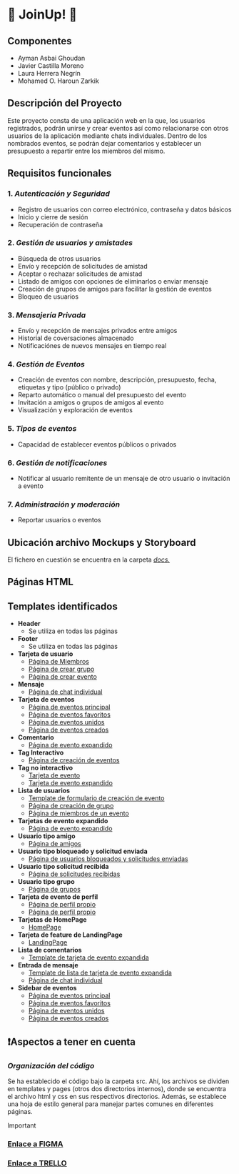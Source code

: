 # 🌟 JoinUp! 🌟

## Componentes
- Ayman Asbai Ghoudan
- Javier Castilla Moreno
- Laura Herrera Negrín
- Mohamed O. Haroun Zarkik  

## Descripción del Proyecto
Este proyecto consta de una aplicación web en la que, los usuarios registrados, podrán unirse y crear eventos así como relacionarse con otros usuarios de la aplicación mediante chats individuales. Dentro de los nombrados eventos, se podrán dejar comentarios y establecer un presupuesto a repartir entre los miembros del mismo.  

## Requisitos funcionales
### 1.  *Autenticación y Seguridad*
 - Registro de usuarios con correo electrónico, contraseña y datos básicos
 - Inicio y cierre de sesión
 - Recuperación de contraseña
### 2.  *Gestión de usuarios y amistades*
 - Búsqueda de otros usuarios
 - Envío y recepción de solicitudes de amistad
 - Aceptar o rechazar solicitudes de amistad
 - Listado de amigos con opciones de eliminarlos o enviar mensaje
 - Creación de grupos de amigos para facilitar la gestión de eventos
 - Bloqueo de usuarios
### 3.  *Mensajería Privada*
 - Envío y recepción de mensajes privados entre amigos
 - Historial de coversaciones almacenado
 - Notificaciónes de nuevos mensajes en tiempo real
### 4.  *Gestión de Eventos*
 - Creación de eventos con nombre, descripción, presupuesto, fecha, etiquetas y tipo (público o privado)
 - Reparto automático o manual del presupuesto del evento
 - Invitación a amigos o grupos de amigos al evento
 - Visualización y exploración de eventos
### 5.  *Tipos de eventos*
  - Capacidad de establecer eventos públicos o privados
### 6.  *Gestión de notificaciones*
 - Notificar al usuario remitente de un mensaje de otro usuario o invitación a evento
### 7.  *Administración y moderación*
 - Reportar usuarios o eventos  

## Ubicación archivo Mockups y Storyboard
El fichero en cuestión se encuentra en la carpeta [*docs.*](docs/)  

## Páginas HTML


## Templates identificados
  - **Header**
    - Se utiliza en todas las páginas
  - **Footer**
    - Se utiliza en todas las páginas
  - **Tarjeta de usuario**
    - [Página de Miembros](src/pages/html/event_members.html)
    - [Página de crear grupo](src/pages/html/group_creation.html)
    - [Página de crear evento](src/pages/html/create_event_page.html)
  - **Mensaje**
    - [Página de chat individual](src/pages/html/chat.html)
  - **Tarjeta de eventos**
    - [Página de eventos principal](src/pages/html/events.html)
    - [Página de eventos favoritos](src/pages/html/favorite_events.html)
    - [Página de eventos unidos](src/pages/html/joined_events.html)
    - [Página de eventos creados](src/pages/html/owned_events.html)
  - **Comentario**
    - [Página de evento expandido](src/templates/html/comment.html)
  - **Tag Interactivo**
    - [Página de creación de eventos](src/pages/html/create_event_page.html)
  - **Tag no interactivo**
    - [Tarjeta de evento](src/templates/html/reduced_card.html)
    - [Tarjeta de evento expandido](src/templates/html/expand_card.html)
  - **Lista de usuarios**
    - [Template de formulario de creación de evento](src/templates/html/create_event_form.html)
    - [Página de creación de grupo](src/pages/html/group_creation.html)
    - [Página de miembros de un evento](src/pages/html/event_members.html)
  - **Tarjetas de evento expandido**
    - [Página de evento expandido](src/pages/html/expanded_event_page.html)
  - **Usuario tipo amigo**
    - [Página de amigos](src/pages/html/social_friends.html)
  - **Usuario tipo bloqueado y solicitud enviada**
    - [Página de usuarios bloqueados y solicitudes enviadas](src/pages/html/social_block_and_sent_requests.html)
  - **Usuario tipo solicitud recibida**
    - [Página de solicitudes recibidas](src/pages/html/social_received_requests.html)
  - **Usuario tipo grupo**
    - [Página de grupos](src/pages/html/social_groups.html)
  - **Tarjeta de evento de perfil**
    - [Página de perfil propio](src/pages/html/self_profile_page.html)
    - [Página de perfil propio](src/pages/html/user_profile_page.html)
  - **Tarjetas de HomePage**
    - [HomePage](src/pages/html/home_page.html)
  - **Tarjeta de feature de LandingPage**
    - [LandingPage](src/pages/html/index.html)
  - **Lista de comentarios**
    - [Template de tarjeta de evento expandida](src/templates/html/expand_card.html)
  - **Entrada de mensaje**
    - [Template de lista de tarjeta de evento expandida](src/templates/html/expand_card.html)
    - [Página de chat individual](src/pages/html/chat.html)
  - **Sidebar de eventos**
    - [Página de eventos principal](src/pages/html/events.html)
    - [Página de eventos favoritos](src/pages/html/favorite_events.html)
    - [Página de eventos unidos](src/pages/html/joined_events.html)
    - [Página de eventos creados](src/pages/html/owned_events.html)  

## ❗Aspectos a tener en cuenta
### *Organización del código*
Se ha establecido el código bajo la carpeta src. Ahí, los archivos se dividen en templates y pages (otros dos directorios internos), donde se encuentra el archivo html y css en sus respectivos directorios. Además, se establece una hoja de estilo general para manejar partes comunes en diferentes páginas.  

> [!IMPORTANT]
> ### [Enlace a FIGMA](https://www.figma.com/design/ABeWHXO1qitqzbR2bnhS9T/PWM-JoinUp!?node-id=1-3&t=TyWa8IP3k8JfVk5e-1)
> ### [Enlace a TRELLO](https://trello.com/invite/b/67a24b3933b864d3cf52e972/ATTI14351afe23768f40790cf40b7db50216F78CB56A/joinup)

